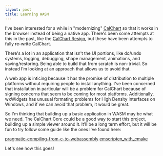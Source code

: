 ```yaml
---
layout: post
title: Learning WASM
---
```


I've been interested for a while in "modernizing" [CalChart](https://github.com/calband/calchart) so that it works in the browser instead of being a native app.  There's been some attempts at this in the past, like the [CalChart Resign](https://github.com/calband/calchart-redesign), but these have been attempts to fully re-write CalChart.

There's a lot in an application that isn't the UI portions, like do/undo systems, logging, debugging, shape management, animations, and saving/restoring.  Being able to build that from scratch is non-trivial.  So instead I'm looking at an approach that allows us to avoid that.

A web app is inticing because it has the promise of distribution to multiple platforms without requiring people to install anything.  I've been concerned that installation in particular will be a problem for CalChart because of signing concerns that seem to be coming for most platforms.  Additionally, wxWidgets has unusual formating problems for High Density Interfaces on Windows, and if we can avoid that problem, it would be great.

So I'm thinking that building up a basic application in WASM may be what we need.  The CalChart Core could be a good way to start this project, building up a simple viewer around it.  It'll be a long term effort, but it will be fun to try follow some guide like the ones I've found here:

[pragmatic-compiling-from-c-to-webassembly](https://medium.com/@tdeniffel/pragmatic-compiling-from-c-to-webassembly-a-guide-a496cc5954b8)
[emscripten_with_cmake](https://stunlock.gg/posts/emscripten_with_cmake/)


Let's see how this goes!


